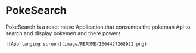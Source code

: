# PokeSearch

PokeSearch is a react natve Application that consumes the pokeman Api to search and display pokemen and there powers

```
![App langing screen](image/README/1664427268922.png)
```
